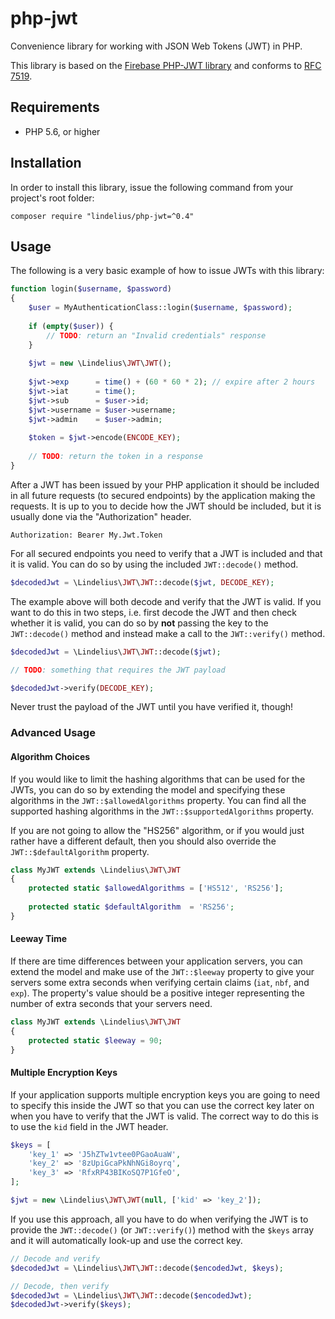 # php-jwt
Convenience library for working with JSON Web Tokens (JWT) in PHP.

This library is based on the [Firebase PHP-JWT library](https://github.com/firebase/php-jwt) and conforms to [RFC 7519](https://tools.ietf.org/html/rfc7519).

## Requirements
* PHP 5.6, or higher

## Installation
In order to install this library, issue the following command from your project's root folder:

```
composer require "lindelius/php-jwt=^0.4"
```

## Usage
The following is a very basic example of how to issue JWTs with this library:

```php
function login($username, $password)
{
    $user = MyAuthenticationClass::login($username, $password);
        
    if (empty($user)) {
        // TODO: return an "Invalid credentials" response
    }
    
    $jwt = new \Lindelius\JWT\JWT();
    
    $jwt->exp      = time() + (60 * 60 * 2); // expire after 2 hours
    $jwt->iat      = time();
    $jwt->sub      = $user->id;
    $jwt->username = $user->username;
    $jwt->admin    = $user->admin;
    
    $token = $jwt->encode(ENCODE_KEY);
    
    // TODO: return the token in a response
}
```

After a JWT has been issued by your PHP application it should be included in all future requests (to secured endpoints) by the application making the requests. It is up to you to decide how the JWT should be included, but it is usually done via the "Authorization" header.

```
Authorization: Bearer My.Jwt.Token
```

For all secured endpoints you need to verify that a JWT is included and that it is valid. You can do so by using the included `JWT::decode()` method.

```php
$decodedJwt = \Lindelius\JWT\JWT::decode($jwt, DECODE_KEY);
```

The example above will both decode and verify that the JWT is valid. If you want to do this in two steps, i.e. first decode the JWT and then check whether it is valid, you can do so by **not** passing the key to the `JWT::decode()` method and instead make a call to the `JWT::verify()` method.

```php
$decodedJwt = \Lindelius\JWT\JWT::decode($jwt);

// TODO: something that requires the JWT payload

$decodedJwt->verify(DECODE_KEY);
```

Never trust the payload of the JWT until you have verified it, though!

### Advanced Usage

#### Algorithm Choices
If you would like to limit the hashing algorithms that can be used for the JWTs, you can do so by extending the model and specifying these algorithms in the `JWT::$allowedAlgorithms` property. You can find all the supported hashing algorithms in the `JWT::$supportedAlgorithms` property.

If you are not going to allow the "HS256" algorithm, or if you would just rather have a different default, then you should also override the `JWT::$defaultAlgorithm` property.

```php
class MyJWT extends \Lindelius\JWT\JWT
{
    protected static $allowedAlgorithms = ['HS512', 'RS256'];
    
    protected static $defaultAlgorithm  = 'RS256';
}
```

#### Leeway Time
If there are time differences between your application servers, you can extend the model and make use of the `JWT::$leeway` property to give your servers some extra seconds when verifying certain claims (`iat`, `nbf`, and `exp`). The property's value should be a positive integer representing the number of extra seconds that your servers need.

```php
class MyJWT extends \Lindelius\JWT\JWT    
{
    protected static $leeway = 90;
}
```

#### Multiple Encryption Keys
If your application supports multiple encryption keys you are going to need to specify this inside the JWT so that you can use the correct key later on when you have to verify that the JWT is valid. The correct way to do this is to use the `kid` field in the JWT header.

```php
$keys = [
    'key_1' => 'J5hZTw1vtee0PGaoAuaW',
    'key_2' => '8zUpiGcaPkNhNGi8oyrq',
    'key_3' => 'RfxRP43BIKoSQ7P1GfeO',
];

$jwt = new \Lindelius\JWT\JWT(null, ['kid' => 'key_2']);
```

If you use this approach, all you have to do when verifying the JWT is to provide the `JWT::decode()` (or `JWT::verify()`) method with the `$keys` array and it will automatically look-up and use the correct key.

```php
// Decode and verify
$decodedJwt = \Lindelius\JWT\JWT::decode($encodedJwt, $keys);

// Decode, then verify
$decodedJwt = \Lindelius\JWT\JWT::decode($encodedJwt);
$decodedJwt->verify($keys);
```
